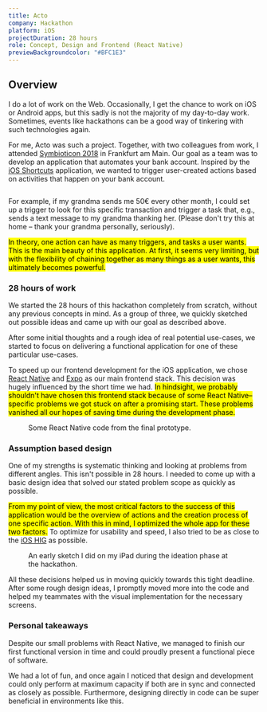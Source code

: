 ```yaml
---
title: Acto
company: Hackathon
platform: iOS
projectDuration: 28 hours
role: Concept, Design and Frontend (React Native)
previewBackgroundcolor: "#BFC1E3"
---
```


<section class="f-mb10 f-mb12-m">
  <div class="wrapper">
    <h2 class="area-title">Overview</h2>
    <div class="cs-section cs-section--half">
      <div class="cs-section-content">
        <p>I do a lot of work on the Web. Occasionally, I get the chance to work on iOS or Android apps, but this sadly is not the majority of my day-to-day work. Sometimes, events like hackathons can be a good way of tinkering with such technologies again.</p>
        <p>For me, Acto was such a project. Together, with two colleagues from work, I attended <a href="https://symbioticon.de/de/">Symbioticon 2018</a> in Frankfurt am Main. Our goal as a team was to develop an application that automates your bank account. Inspired by the <a href="https://support.apple.com/de-de/guide/shortcuts/welcome/ios">iOS Shortcuts</a> application, we wanted to trigger user-created actions based on activities that happen on your bank account.</p>
        <figure>
          <img alt="" src="https://fruechtl.me/media/pages/work/case-studies/acto/729991825-1549818935/action-screen.png">
        </figure>
        <p>For example, if my grandma sends me 50€ every other month, I could set up a trigger to look for this specific transaction and trigger a task that, e.g., sends a text message to my grandma thanking her. (Please don't try this at home – thank your grandma personally, seriously).</p>
        <p><mark>In theory, one action can have as many triggers, and tasks a user wants. This is the main beauty of this application. At first, it seems very limiting, but with the flexibility of chaining together as many things as a user wants, this ultimately becomes powerful.</mark></p>
        <h3>28 hours of work</h3>
        <p>We started the 28 hours of this hackathon completely from scratch, without any previous concepts in mind. As a group of three, we quickly sketched out possible ideas and came up with our goal as described above.</p>
        <p>After some initial thoughts and a rough idea of real potential use-cases, we started to focus on delivering a functional application for one of these particular use-cases.</p>
        <p>To speed up our frontend development for the iOS application, we chose <a href="https://facebook.github.io/react-native/">React Native</a> and <a href="https://expo.io">Expo</a> as our main frontend stack. This decision was hugely influenced by the short time we had. <mark>In hindsight, we probably shouldn't have chosen this frontend stack because of some React Native–specific problems we got stuck on after a promising start. These problems vanished all our hopes of saving time during the development phase.</mark></p>
        <figure class="cs-vscode">
          <img data-srcset="/static/images/vs-code.jpg?nf_resize=fit&w=400 400w,
                          /static/images/vs-code.jpg?nf_resize=fit&w=600 600w,
                          /static/images/vs-code.jpg?nf_resize=fit&w=800 800w,
                          /static/images/vs-code.jpg?nf_resize=fit&w=1200 1200w"
              sizes="(min-width: 1000px) 800px, (min-width: 860px) 500px, 100vw"
              data-src="/static/images/vs-code.jpg?nf_resize=fit&w=1200"
              alt=""
              class="f-db lozad">
          <figcaption>Some React Native code from the final prototype.</figcaption>
        </figure>
        <h3>Assumption based design</h3>
        <p>One of my strengths is systematic thinking and looking at problems from different angles. This isn't possible in 28 hours. I needed to come up with a basic design idea that solved our stated problem scope as quickly as possible.</p>
        <p><mark>From my point of view, the most critical factors to the success of this application would be the overview of actions and the creation process of one specific action. With this in mind, I optimized the whole app for these two factors.</mark> To optimize for usability and speed, I also tried to be as close to the <a href="https://developer.apple.com/design/human-interface-guidelines/ios/overview/themes/">iOS HIG</a> as possible.</p>
        <figure>
          <img data-srcset="/static/images/sketch.png?nf_resize=fit&w=400 400w,
                          /static/images/sketch.png?nf_resize=fit&w=600 600w,
                          /static/images/sketch.png?nf_resize=fit&w=800 800w,
                          /static/images/sketch.png?nf_resize=fit&w=1200 1200w"
              sizes="(min-width: 1000px) 800px, (min-width: 860px) 500px, 100vw"
              data-src="/static/images/sketch.png?nf_resize=fit&w=1200"
              alt=""
              class="f-db lozad">
          <figcaption>An early sketch I did on my iPad during the ideation phase at the hackathon.</figcaption>
        </figure>
        <p>All these decisions helped us in moving quickly towards this tight deadline. After some rough design ideas, I promptly moved more into the code and helped my teammates with the visual implementation for the necessary screens.</p>
        <h3>Personal takeaways</h3>
        <p>Despite our small problems with React Native, we managed to finish our first functional version in time and could proudly present a functional piece of software.</p>
        <p>We had a lot of fun, and once again I noticed that design and development could only perform at maximum capacity if both are in sync and connected as closely as possible. Furthermore, designing directly in code can be super beneficial in environments like this.</p>
      </div>
    </div>
  </div>
</section>
